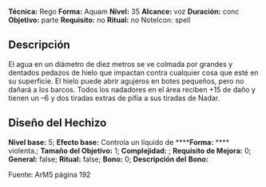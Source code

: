 
**Técnica:** Rego
**Forma:** Aquam
**Nivel:** 35
**Alcance:** voz 
**Duración:** conc  
**Objetivo:** parte
**Requisito:** no
**Ritual:** no
NoteIcon: spell




## Descripción 
<p>El agua en un diámetro de diez metros se ve colmada por grandes y dentados pedazos de hielo que impactan contra cualquier cosa que esté en su superficie. El hielo puede abrir agujeros en botes pequeños, pero no dañará a los barcos. Todos los nadadores en el área reciben +15 de daño y tienen un –6 y dos tiradas extras de pifia a sus tiradas de Nadar.</p>

## Diseño del Hechizo 

**Nivel base:** 5; **Efecto base:** Controla un líquido de ******Forma:** **** violenta.;  **Tamaño del **Objetivo:**** 1; **Complejidad:** ; **Requisito de Mejora:** 0; **General:** false; **Ritual:** false; **Bono:** 0; **Descripción del** **Bono:** 

Fuente: ArM5 página 192